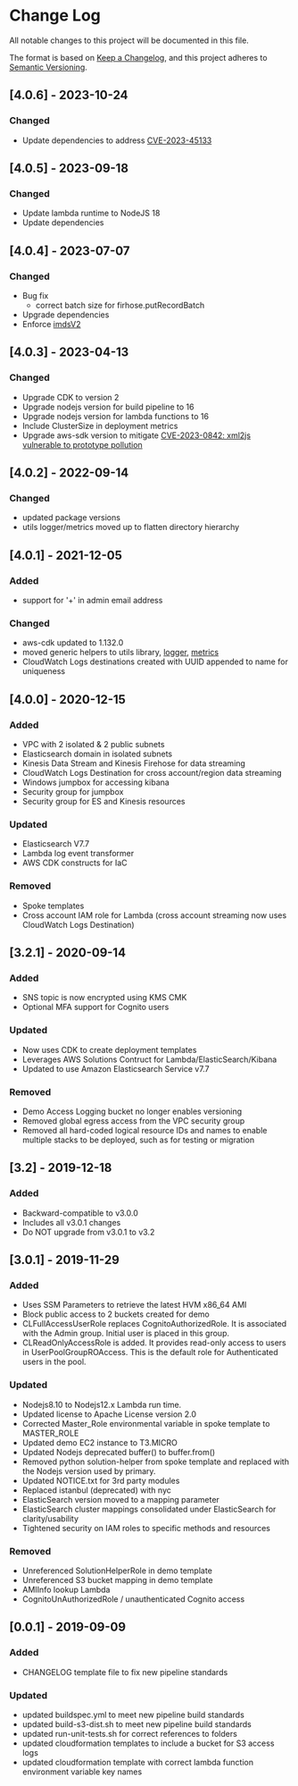 # Change Log

All notable changes to this project will be documented in this file.

The format is based on [Keep a Changelog](https://keepachangelog.com/en/1.0.0/),
and this project adheres to [Semantic Versioning](https://semver.org/spec/v2.0.0.html).

## [4.0.6] - 2023-10-24

### Changed

- Update dependencies to address [CVE-2023-45133](https://github.com/advisories/GHSA-67hx-6x53-jw92)

## [4.0.5] - 2023-09-18

### Changed

- Update lambda runtime to NodeJS 18
- Update dependencies


## [4.0.4] - 2023-07-07

### Changed

- Bug fix
  - correct batch size for firhose.putRecordBatch
- Upgrade dependencies
- Enforce [imdsV2](https://docs.aws.amazon.com/AWSEC2/latest/UserGuide/configuring-instance-metadata-service.html)

## [4.0.3] - 2023-04-13

### Changed

- Upgrade CDK to version 2
- Upgrade nodejs version for build pipeline to 16
- Upgrade nodejs version for lambda functions to 16
- Include ClusterSize in deployment metrics
- Upgrade aws-sdk version to mitigate [CVE-2023-0842: xml2js vulnerable to prototype pollution](https://nvd.nist.gov/vuln/detail/CVE-2023-0842)

## [4.0.2] - 2022-09-14

### Changed

- updated package versions
- utils logger/metrics moved up to flatten directory hierarchy

## [4.0.1] - 2021-12-05

### Added

- support for '+' in admin email address

### Changed

- aws-cdk updated to 1.132.0
- moved generic helpers to utils library, [logger](./source/services/utils/logger), [metrics](./source/services/utils/metrics)
- CloudWatch Logs destinations created with UUID appended to name for uniqueness

## [4.0.0] - 2020-12-15

### Added

- VPC with 2 isolated & 2 public subnets
- Elasticsearch domain in isolated subnets
- Kinesis Data Stream and Kinesis Firehose for data streaming
- CloudWatch Logs Destination for cross account/region data streaming
- Windows jumpbox for accessing kibana
- Security group for jumpbox
- Security group for ES and Kinesis resources

### Updated

- Elasticsearch V7.7
- Lambda log event transformer
- AWS CDK constructs for IaC

### Removed

- Spoke templates
- Cross account IAM role for Lambda (cross account streaming now uses CloudWatch Logs Destination)

## [3.2.1] - 2020-09-14

### Added

- SNS topic is now encrypted using KMS CMK
- Optional MFA support for Cognito users

### Updated

- Now uses CDK to create deployment templates
- Leverages AWS Solutions Contruct for Lambda/ElasticSearch/Kibana
- Updated to use Amazon Elasticsearch Service v7.7

### Removed

- Demo Access Logging bucket no longer enables versioning
- Removed global egress access from the VPC security group
- Removed all hard-coded logical resource IDs and names to enable multiple stacks to be deployed, such as for testing or migration

## [3.2] - 2019-12-18

### Added

- Backward-compatible to v3.0.0
- Includes all v3.0.1 changes
- Do NOT upgrade from v3.0.1 to v3.2

## [3.0.1] - 2019-11-29

### Added

- Uses SSM Parameters to retrieve the latest HVM x86_64 AMI
- Block public access to 2 buckets created for demo
- CLFullAccessUserRole replaces CognitoAuthorizedRole. It is associated with the Admin group. Initial user is placed in this group.
- CLReadOnlyAccessRole is added. It provides read-only access to users in UserPoolGroupROAccess. This is the default role for Authenticated users in the pool.

### Updated

- Nodejs8.10 to Nodejs12.x Lambda run time.
- Updated license to Apache License version 2.0
- Corrected Master_Role environmental variable in spoke template to MASTER_ROLE
- Updated demo EC2 instance to T3.MICRO
- Updated Nodejs deprecated buffer() to buffer.from()
- Removed python solution-helper from spoke template and replaced with the Nodejs version used by primary.
- Updated NOTICE.txt for 3rd party modules
- Replaced istanbul (deprecated) with nyc
- ElasticSearch version moved to a mapping parameter
- ElasticSearch cluster mappings consolidated under ElasticSearch for clarity/usability
- Tightened security on IAM roles to specific methods and resources

### Removed

- Unreferenced SolutionHelperRole in demo template
- Unreferenced S3 bucket mapping in demo template
- AMIInfo lookup Lambda
- CognitoUnAuthorizedRole / unauthenticated Cognito access

## [0.0.1] - 2019-09-09

### Added

- CHANGELOG template file to fix new pipeline standards

### Updated

- updated buildspec.yml to meet new pipeline build standards
- updated build-s3-dist.sh to meet new pipeline build standards
- updated run-unit-tests.sh for correct references to folders
- updated cloudformation templates to include a bucket for S3 access logs
- updated cloudformation template with correct lambda function environment variable key names
